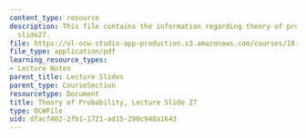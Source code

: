 ```yaml
---
content_type: resource
description: This file contains the information regarding theory of probability, lecture
  slide27.
file: https://ol-ocw-studio-app-production.s3.amazonaws.com/courses/18-175-theory-of-probability-spring-2014/dfacf4022fb11721ad15290c948a1643_MIT18_175S14_Lecture27.pdf
file_type: application/pdf
learning_resource_types:
- Lecture Notes
parent_title: Lecture Slides
parent_type: CourseSection
resourcetype: Document
title: Theory of Probability, Lecture Slide 27
type: OCWFile
uid: dfacf402-2fb1-1721-ad15-290c948a1643
---
```

